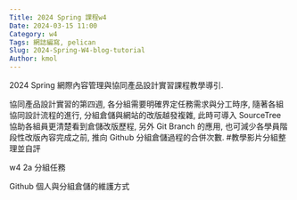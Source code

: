 ```yaml
---
Title: 2024 Spring 課程w4
Date: 2024-03-15 11:00
Category: w4
Tags: 網誌編寫, pelican
Slug: 2024-Spring-W4-blog-tutorial
Author: kmol
---
```


2024 Spring 網際內容管理與協同產品設計實習課程教學導引.

<!-- PELICAN_END_SUMMARY -->

協同產品設計實習的第四週, 各分組需要明確界定任務需求與分工時序, 隨著各組協同設計流程的進行, 分組倉儲與網站的改版越發複雜, 此時可導入 SourceTree 協助各組員更清楚看到倉儲改版歷程, 另外 Git Branch 的應用, 也可減少各學員階段性改版內容完成之前, 推向 Github 分組倉儲過程的合併次數.
#教學影片分組整理並自評

w4 2a 分組任務

Github 個人與分組倉儲的維護方式